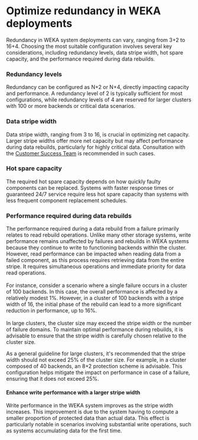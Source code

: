 # Optimize redundancy in WEKA deployments

Redundancy in WEKA system deployments can vary, ranging from 3+2 to 16+4. Choosing the most suitable configuration involves several key considerations, including redundancy levels, data stripe width, hot spare capacity, and the performance required during data rebuilds.

### **Redundancy levels**

Redundancy can be configured as N+2 or N+4, directly impacting capacity and performance. A redundancy level of 2 is typically sufficient for most configurations, while redundancy levels of 4 are reserved for larger clusters with 100 or more backends or critical data scenarios.

### **Data stripe width**

Data stripe width, ranging from 3 to 16, is crucial in optimizing net capacity. Larger stripe widths offer more net capacity but may affect performance during data rebuilds, particularly for highly critical data. Consultation with the [Customer Success Team](../../support/getting-support-for-your-weka-system.md#contact-customer-success-team) is recommended in such cases.

### **Hot spare capacity**

The required hot spare capacity depends on how quickly faulty components can be replaced. Systems with faster response times or guaranteed 24/7 service require less hot spare capacity than systems with less frequent component replacement schedules.

### **Performance required during data rebuilds**

The performance required during a data rebuild from a failure primarily relates to read rebuild operations. Unlike many other storage systems, write performance remains unaffected by failures and rebuilds in WEKA systems because they continue to write to functioning backends within the cluster. However, read performance can be impacted when reading data from a failed component, as this process requires retrieving data from the entire stripe. It requires simultaneous operations and immediate priority for data read operations.\
\
For instance, consider a scenario where a single failure occurs in a cluster of 100 backends. In this case, the overall performance is affected by a relatively modest 1%. However, in a cluster of 100 backends with a stripe width of 16, the initial phase of the rebuild can lead to a more significant reduction in performance, up to 16%.\
\
In large clusters, the cluster size may exceed the stripe width or the number of failure domains. To maintain optimal performance during rebuilds, it is advisable to ensure that the stripe width is carefully chosen relative to the cluster size.

As a general guideline for large clusters, it's recommended that the stripe width should not exceed 25% of the cluster size. For example, in a cluster composed of 40 backends, an 8+2 protection scheme is advisable. This configuration helps mitigate the impact on performance in case of a failure, ensuring that it does not exceed 25%.

#### **Enhance write performance with a larger stripe width**

Write performance in the WEKA system improves as the stripe width increases. This improvement is due to the system having to compute a smaller proportion of protected data than actual data. This effect is particularly notable in scenarios involving substantial write operations, such as systems accumulating data for the first time.
